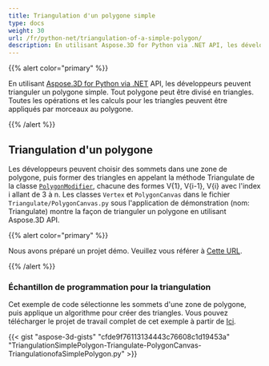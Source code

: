 ```yaml
---
title: Triangulation d'un polygone simple
type: docs
weight: 30
url: /fr/python-net/triangulation-of-a-simple-polygon/
description: En utilisant Aspose.3D for Python via .NET API, les développeurs peuvent trianguler un polygone simple. Tout polygone peut être divisé en triangles. Toutes les opérations et les calculs pour les triangles peuvent être appliqués par morceaux au polygone.
---
```

{{% alert color="primary" %}}

En utilisant [Aspose.3D for Python via .NET](https://products.aspose.com/3d/python-net/) API, les développeurs peuvent trianguler un polygone simple. Tout polygone peut être divisé en triangles. Toutes les opérations et les calculs pour les triangles peuvent être appliqués par morceaux au polygone.

{{% /alert %}}
##  **Triangulation d'un polygone**
Les développeurs peuvent choisir des sommets dans une zone de polygone, puis former des triangles en appelant la méthode Triangulate de la classe [`PolygonModifier`](https://reference.aspose.com/3d/net/aspose.threed.entities/polygonmodifier), chacune des formes V{1}, V{i-1}, V{i} avec l'index i allant de 3 à n. Les classes `Vertex` et `PolygonCanvas` dans le fichier `Triangulate/PolygonCanvas.py` sous l'application de démonstration (nom: Triangulate) montre la façon de trianguler un polygone en utilisant Aspose.3D API.

{{% alert color="primary" %}}

Nous avons préparé un projet démo. Veuillez vous référer à [Cette URL](https://github.com/aspose-3d/Aspose.3D-for-.NET/tree/master/Demos).

{{% /alert %}}
###  **Échantillon de programmation pour la triangulation**
Cet exemple de code sélectionne les sommets d'une zone de polygone, puis applique un algorithme pour créer des triangles. Vous pouvez télécharger le projet de travail complet de cet exemple à partir de [Ici](https://github.com/aspose-3d/Aspose.3D-for-.NET/).

{{< gist "aspose-3d-gists" "cfde9f76113134443c76608c1d19453a" "TriangulationSimplePolygon-Triangulate-PolygonCanvas-TriangulationofaSimplePolygon.py" >}}
